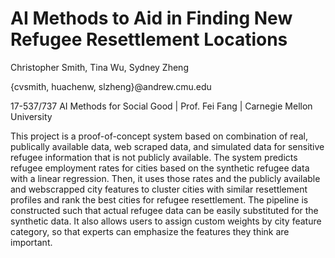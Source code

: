 # AI Methods to Aid in Finding New Refugee Resettlement Locations

Christopher Smith, Tina Wu, Sydney Zheng 

{cvsmith,  huachenw,  slzheng}@andrew.cmu.edu

17-537/737 AI Methods for Social Good | Prof. Fei Fang | Carnegie Mellon University

This project is a proof-of-concept system based on combination of real, publically available data, web scraped data, and simulated data for sensitive refugee information that is not publicly available.  The system predicts refugee employment rates for cities based on the synthetic refugee data with a linear regression.  Then, it uses those rates and the publicly available and webscrapped city features to cluster cities with similar resettlement profiles and rank the best cities for refugee resettlement.  The pipeline is constructed such that actual refugee data can be easily substituted for the synthetic data.  It also allows users to assign custom weights by city feature category, so that experts can emphasize the features they think are important.  
